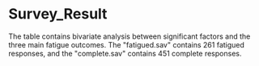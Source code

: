# Survey_Result
The table contains bivariate analysis between significant factors and the three main fatigue outcomes. The "fatigued.sav" contains 261 fatigued responses, and the "complete.sav" contains 451 complete responses.
